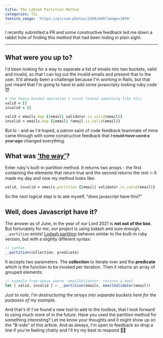 ```yaml
---
title: The LoDash Partition Method
categories: TIL
feature_image: 'https://picsum.photos/2560/600?image=1059'
---
```


I recently submitted a PR and some constructive feedback led me down a rabbit hole of finding this method that had been hiding in plain sight.  

 <!-- more -->

 ---

## What were you up to?

I'd been looking for a way to separate a list of emails into two buckets, valid and invalid, so that I can log out the invalid emails and present that to the user. It'd already been a challenge because I'm working in Rails, but that just meant that I'm going to have to add some javascripty looking ruby code 😈


```ruby
# the heavy-handed operation I wrote looked something like this
valid = []
invalid = []

valid = emails.map {|email| validator.is_valid(email)}
invalid = emails.map {|email| !email.is_valid(email)}
```

But lo - and as I'd hoped, a patron saint of code feedback teammate of mine came through with some constructive feedback that ~~I could have used a year ago~~ changed everything.

## What was ['the way'][the way]?

Enter ruby's built-in partition method. It returns two arrays - the first containing the elements that return true and the second returns the rest 🔥 It made my day and now my method looks like: 

```ruby
valid, invalid = emails.partition {|email| validator.is_valid(email)}
```

So the next logical step is to ask myself, "does javascript have this?"

## Well, does Javascript have it?

The answer as of June, in the year of our Lord 2021 is **not out of the box**. But fortunately for me, our project is using lodash and sure enough, `_.partition` exists! [Lodash partition][lodash partition] behaves similar to the built-in ruby version, but with a slightly different syntax:

```javascript
// syntax
_.partition(collection, predicate)
```
It accepts two parameters. The **collection** to iterate over and the **predicate** which is the function to be invoked per iteration. Then it returns an array of grouped elements:

```javascript
// example from above where 'emailValidator' returns a bool
let [ valid, invalid ] = _.partition(emails, emailValidator(email))
```

_Just to note, I'm destructuring the arrays into separate buckets here for the purposes of my example._ 

And that's it! I've found a new tool to add to the toolbox, that I look forward to using much more of in the future. Have you used the partition method for something interesting? Let me know your thoughts and it might show up on the "B-side" of this article. And as always, I'm open to feedback so drop a line if you're feeling chatty and I'll try my best to respond ✌🏾




<!-- LINKS -->

[lodash partition]: https://lodash.com/docs/#partition
[the way]: https://i.imgur.com/Fk69QjI.gif
